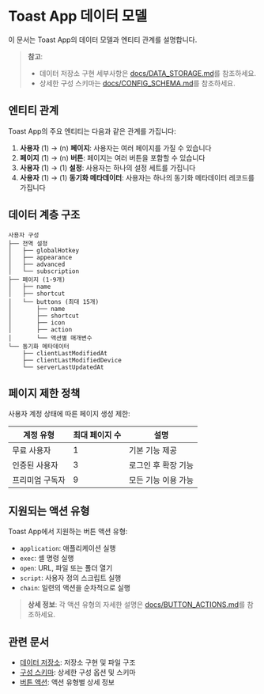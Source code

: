 # Toast App 데이터 모델

이 문서는 Toast App의 데이터 모델과 엔티티 관계를 설명합니다.

> **참고**:
> - 데이터 저장소 구현 세부사항은 [docs/DATA_STORAGE.md](docs/DATA_STORAGE.md)를 참조하세요.
> - 상세한 구성 스키마는 [docs/CONFIG_SCHEMA.md](docs/CONFIG_SCHEMA.md)를 참조하세요.

## 엔티티 관계

Toast App의 주요 엔티티는 다음과 같은 관계를 가집니다:

1. **사용자** (1) → (n) **페이지**: 사용자는 여러 페이지를 가질 수 있습니다
2. **페이지** (1) → (n) **버튼**: 페이지는 여러 버튼을 포함할 수 있습니다
3. **사용자** (1) → (1) **설정**: 사용자는 하나의 설정 세트를 가집니다
4. **사용자** (1) → (1) **동기화 메타데이터**: 사용자는 하나의 동기화 메타데이터 레코드를 가집니다

## 데이터 계층 구조

```
사용자 구성
├── 전역 설정
│   ├── globalHotkey
│   ├── appearance
│   ├── advanced
│   └── subscription
├── 페이지 (1-9개)
│   ├── name
│   ├── shortcut
│   └── buttons (최대 15개)
│       ├── name
│       ├── shortcut
│       ├── icon
│       ├── action
│       └── 액션별 매개변수
└── 동기화 메타데이터
    ├── clientLastModifiedAt
    ├── clientLastModifiedDevice
    └── serverLastUpdatedAt
```

## 페이지 제한 정책

사용자 계정 상태에 따른 페이지 생성 제한:

| 계정 유형 | 최대 페이지 수 | 설명 |
|-----------|----------------|------|
| 무료 사용자 | 1 | 기본 기능 제공 |
| 인증된 사용자 | 3 | 로그인 후 확장 기능 |
| 프리미엄 구독자 | 9 | 모든 기능 이용 가능 |

## 지원되는 액션 유형

Toast App에서 지원하는 버튼 액션 유형:

- `application`: 애플리케이션 실행
- `exec`: 셸 명령 실행
- `open`: URL, 파일 또는 폴더 열기
- `script`: 사용자 정의 스크립트 실행
- `chain`: 일련의 액션을 순차적으로 실행

> **상세 정보**: 각 액션 유형의 자세한 설명은 [docs/BUTTON_ACTIONS.md](docs/BUTTON_ACTIONS.md)를 참조하세요.

## 관련 문서

- [데이터 저장소](docs/DATA_STORAGE.md): 저장소 구현 및 파일 구조
- [구성 스키마](docs/CONFIG_SCHEMA.md): 상세한 구성 옵션 및 스키마
- [버튼 액션](docs/BUTTON_ACTIONS.md): 액션 유형별 상세 정보
